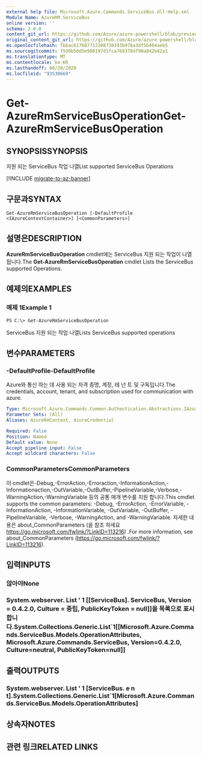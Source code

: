 ```yaml
---
external help file: Microsoft.Azure.Commands.ServiceBus.dll-Help.xml
Module Name: AzureRM.ServiceBus
online version: ''
schema: 2.0.0
content_git_url: https://github.com/Azure/azure-powershell/blob/preview/src/ResourceManager/ServiceBus/Commands.ServiceBus/help/Get-AzureRmServiceBusOperation.md
original_content_git_url: https://github.com/Azure/azure-powershell/blob/preview/src/ResourceManager/ServiceBus/Commands.ServiceBus/help/Get-AzureRmServiceBusOperation.md
ms.openlocfilehash: fbbac617687712208730393b978a3df5b404aeb5
ms.sourcegitcommit: f599b50d5e980197d1fca769378df90a842b42a1
ms.translationtype: MT
ms.contentlocale: ko-KR
ms.lasthandoff: 08/20/2020
ms.locfileid: "93530669"
---
```

# <span data-ttu-id="272fd-101">Get-AzureRmServiceBusOperation</span><span class="sxs-lookup"><span data-stu-id="272fd-101">Get-AzureRmServiceBusOperation</span></span>

## <span data-ttu-id="272fd-102">SYNOPSIS</span><span class="sxs-lookup"><span data-stu-id="272fd-102">SYNOPSIS</span></span>
<span data-ttu-id="272fd-103">지원 되는 ServiceBus 작업 나열</span><span class="sxs-lookup"><span data-stu-id="272fd-103">List supported ServiceBus Operations</span></span>

[!INCLUDE [migrate-to-az-banner](../../includes/migrate-to-az-banner.md)]

## <span data-ttu-id="272fd-104">구문과</span><span class="sxs-lookup"><span data-stu-id="272fd-104">SYNTAX</span></span>

```
Get-AzureRmServiceBusOperation [-DefaultProfile <IAzureContextContainer>] [<CommonParameters>]
```

## <span data-ttu-id="272fd-105">설명은</span><span class="sxs-lookup"><span data-stu-id="272fd-105">DESCRIPTION</span></span>
<span data-ttu-id="272fd-106">**AzureRmServiceBusOperation** cmdlet에는 ServiceBus 지원 되는 작업이 나열 됩니다.</span><span class="sxs-lookup"><span data-stu-id="272fd-106">The **Get-AzureRmServiceBusOperation** cmdlet Lists the ServiceBus supported Operations.</span></span>

## <span data-ttu-id="272fd-107">예제의</span><span class="sxs-lookup"><span data-stu-id="272fd-107">EXAMPLES</span></span>

### <span data-ttu-id="272fd-108">예제 1</span><span class="sxs-lookup"><span data-stu-id="272fd-108">Example 1</span></span>
```
PS C:\> Get-AzureRmServiceBusOperation
```

<span data-ttu-id="272fd-109">ServiceBus 지원 되는 작업 나열</span><span class="sxs-lookup"><span data-stu-id="272fd-109">Lists ServiceBus supported operations</span></span>

## <span data-ttu-id="272fd-110">변수</span><span class="sxs-lookup"><span data-stu-id="272fd-110">PARAMETERS</span></span>

### <span data-ttu-id="272fd-111">-DefaultProfile</span><span class="sxs-lookup"><span data-stu-id="272fd-111">-DefaultProfile</span></span>
<span data-ttu-id="272fd-112">Azure와 통신 하는 데 사용 되는 자격 증명, 계정, 테 넌 트 및 구독입니다.</span><span class="sxs-lookup"><span data-stu-id="272fd-112">The credentials, account, tenant, and subscription used for communication with azure.</span></span>

```yaml
Type: Microsoft.Azure.Commands.Common.Authentication.Abstractions.IAzureContextContainer
Parameter Sets: (All)
Aliases: AzureRmContext, AzureCredential

Required: False
Position: Named
Default value: None
Accept pipeline input: False
Accept wildcard characters: False
```

### <span data-ttu-id="272fd-113">CommonParameters</span><span class="sxs-lookup"><span data-stu-id="272fd-113">CommonParameters</span></span>
<span data-ttu-id="272fd-114">이 cmdlet은-Debug,-ErrorAction,-Erroraction,-InformationAction,-Informationaction,-OutVariable,-OutBuffer,-PipelineVariable,-Verbose,-WarningAction,-WarningVariable 등의 공통 매개 변수를 지원 합니다.</span><span class="sxs-lookup"><span data-stu-id="272fd-114">This cmdlet supports the common parameters: -Debug, -ErrorAction, -ErrorVariable, -InformationAction, -InformationVariable, -OutVariable, -OutBuffer, -PipelineVariable, -Verbose, -WarningAction, and -WarningVariable.</span></span> <span data-ttu-id="272fd-115">자세한 내용은 about_CommonParameters (을 참조 하세요 https://go.microsoft.com/fwlink/?LinkID=113216) .</span><span class="sxs-lookup"><span data-stu-id="272fd-115">For more information, see about_CommonParameters (https://go.microsoft.com/fwlink/?LinkID=113216).</span></span>

## <span data-ttu-id="272fd-116">입력</span><span class="sxs-lookup"><span data-stu-id="272fd-116">INPUTS</span></span>

### <span data-ttu-id="272fd-117">않아야</span><span class="sxs-lookup"><span data-stu-id="272fd-117">None</span></span>

### <span data-ttu-id="272fd-118">System.webserver. List ' 1 [[ServiceBus]. ServiceBus, Version = 0.4.2.0, Culture = 중립, PublicKeyToken = null]]을 목록으로 표시 합니다.</span><span class="sxs-lookup"><span data-stu-id="272fd-118">System.Collections.Generic.List\`1[[Microsoft.Azure.Commands.ServiceBus.Models.OperationAttributes, Microsoft.Azure.Commands.ServiceBus, Version=0.4.2.0, Culture=neutral, PublicKeyToken=null]]</span></span>

## <span data-ttu-id="272fd-119">출력</span><span class="sxs-lookup"><span data-stu-id="272fd-119">OUTPUTS</span></span>

### <span data-ttu-id="272fd-120">System.webserver. List ' 1 [ServiceBus. e n t].</span><span class="sxs-lookup"><span data-stu-id="272fd-120">System.Collections.Generic.List\`1[Microsoft.Azure.Commands.ServiceBus.Models.OperationAttributes]</span></span>

## <span data-ttu-id="272fd-121">상속자</span><span class="sxs-lookup"><span data-stu-id="272fd-121">NOTES</span></span>

## <span data-ttu-id="272fd-122">관련 링크</span><span class="sxs-lookup"><span data-stu-id="272fd-122">RELATED LINKS</span></span>


